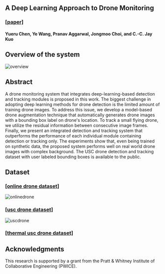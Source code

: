 
## A Deep Learning Approach to Drone Monitoring
### [[paper]](https://arxiv.org/pdf/.pdf)
#### Yueru Chen, Ye Wang, Pranav Aggarwal, Jongmoo Choi, and C.-C. Jay Kuo
## Overview of the system
![overview](https://user-images.githubusercontent.com/16787952/33512269-7ee320c2-d6e1-11e7-93be-76891c575726.png)
## Abstract
A drone monitoring system that integrates deep-learning-based detection
and tracking modules is proposed in this work.  The biggest challenge in
adopting deep learning methods for drone detection is the limited amount
of training drone images. To address this issue, we develop a
model-based drone augmentation technique that automatically generates
drone images with a bounding box label on drone's location.  To track a
small flying drone, we utilize the residual information between
consecutive image frames. Finally, we present an integrated detection
and tracking system that outperforms the performance of each individual
module containing detection or tracking only. The experiments show that,
even being trained on synthetic data, the proposed system performs well
on real world drone images with complex background. The USC drone
detection and tracking dataset with user labeled bounding boxes is
available to the public.
## Dataset
### [[online drone dataset]](https://drive.google.com/open?id=1rWfiT8kXloUK5sdWYLyeGLSNus0f73iR)
![onlinedrone](https://user-images.githubusercontent.com/16787952/33512265-6bd137da-d6e1-11e7-85d8-0a98929a3260.png)
### [[usc drone dataset]](https://drive.google.com/open?id=1JzKESVGtS9VX80XL-D3DuUmcWE0doeJg)
![uscdrone](https://user-images.githubusercontent.com/16787952/33512268-7b189684-d6e1-11e7-9868-91e3b8299ed5.png)
### [[thermal usc drone dataset]](https://drive.google.com/open?id=1jsdmOvXqtB6e9H-02CqnKUaOH33kNigV)
## Acknowledgments
This research is supported by a grant from the Pratt & Whitney
Institute of Collaborative Engineering (PWICE). 
